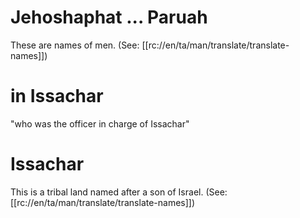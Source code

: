 # Jehoshaphat ... Paruah

These are names of men. (See: [[rc://en/ta/man/translate/translate-names]])

# in Issachar

"who was the officer in charge of Issachar"

# Issachar

This is a tribal land named after a son of Israel. (See: [[rc://en/ta/man/translate/translate-names]])

